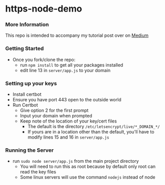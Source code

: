# https-node-demo

### More Information
This repo is intended to accompany my tutorial post over on [Medium]()

### Getting Started
- Once you fork/clone the repo:
  - run `npm install` to get all your packages installed
  - edit line 13 in `server/app.js` to your domain

### Setting up your keys
- Install certbot
- Ensure you have port 443 open to the outside world
- Run Certbot
  - Give option 2 for the first prompt
  - Input your domain when prompted
  - Keep note of the location of your key/cert files
    - The default is the directory `/etc/letsencrypt/live/*_DOMAIN_*/`
    - If yours are in a location other than the default, you'll have to modify lines 15 and 16 in `server/app.js`

### Running the Server
- run `sudo node server/app.js` from the main project directory
  - You will need to run this as root because by default only root can read the key files
  - Some linux servers will use the command `nodejs` instead of node